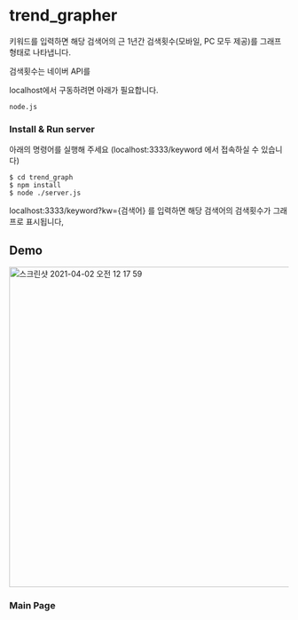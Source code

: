 # trend_grapher

키워드를 입력하면 해당 검색어의 근 1년간 검색횟수(모바일, PC 모두 제공)를 그래프 형태로 나타냅니다.

검색횟수는 네이버 API를 

localhost에서 구동하려면 아래가 필요합니다.

```
node.js
```

### Install & Run server

아래의 명령어를 실행해 주세요 (localhost:3333/keyword 에서 접속하실 수 있습니다)

```
$ cd trend_graph
$ npm install
$ node ./server.js
```

localhost:3333/keyword?kw={검색어} 를 입력하면 해당 검색어의 검색횟수가 그래프로 표시됩니다,

## Demo

<img width="577" alt="스크린샷 2021-04-02 오전 12 17 59" src="https://user-images.githubusercontent.com/37208901/113316319-28b86180-9349-11eb-8172-4ae815aaaabb.png">

### Main Page
